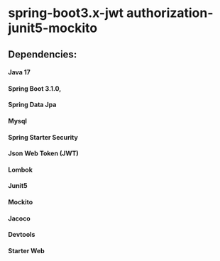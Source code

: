 
# spring-boot3.x-jwt authorization-junit5-mockito

## Dependencies:

#### Java 17
#### Spring Boot 3.1.0,
#### Spring Data Jpa
#### Mysql
#### Spring Starter Security
#### Json Web Token (JWT)
#### Lombok
#### Junit5
#### Mockito
#### Jacoco
#### Devtools
#### Starter Web
